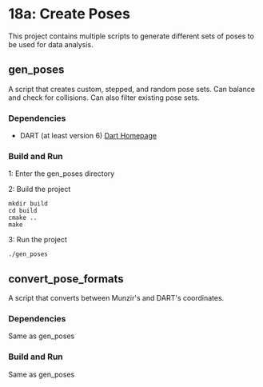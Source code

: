 # 18a: Create Poses
This project contains multiple scripts to generate different sets of poses to be used for data analysis.

## gen\_poses
A script that creates custom, stepped, and random pose sets. Can balance and
check for collisions. Can also filter existing pose sets.

### Dependencies
- DART (at least version 6) [Dart Homepage](https://dartsim.github.io)

### Build and Run
1: Enter the gen\_poses directory

2: Build the project

    mkdir build
    cd build
    cmake ..
    make

3: Run the project

    ./gen_poses

## convert\_pose\_formats
A script that converts between Munzir's and DART's coordinates.

### Dependencies
Same as gen\_poses

### Build and Run
Same as gen\_poses
